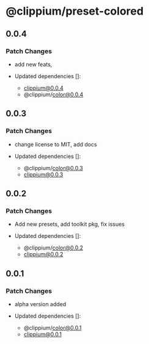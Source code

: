# @clippium/preset-colored

## 0.0.4

### Patch Changes

- add new feats,

- Updated dependencies []:
  - clippium@0.0.4
  - @clippium/color@0.0.4

## 0.0.3

### Patch Changes

- change license to MIT, add docs

- Updated dependencies []:
  - @clippium/color@0.0.3
  - clippium@0.0.3

## 0.0.2

### Patch Changes

- Add new presets, add toolkit pkg, fix issues

- Updated dependencies []:
  - @clippium/color@0.0.2
  - clippium@0.0.2

## 0.0.1

### Patch Changes

- alpha version added

- Updated dependencies []:
  - @clippium/color@0.0.1
  - clippium@0.0.1

